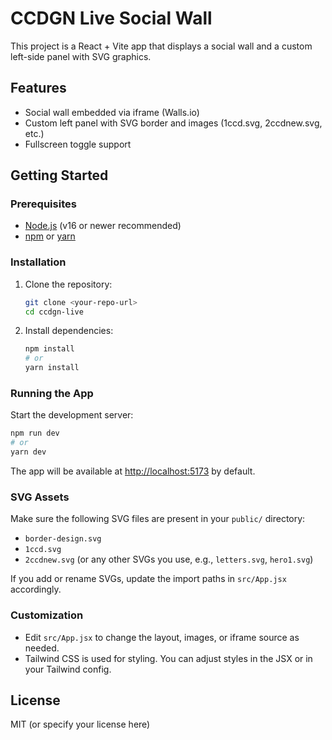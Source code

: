 # CCDGN Live Social Wall

This project is a React + Vite app that displays a social wall and a custom left-side panel with SVG graphics.

## Features
- Social wall embedded via iframe (Walls.io)
- Custom left panel with SVG border and images (1ccd.svg, 2ccdnew.svg, etc.)
- Fullscreen toggle support

## Getting Started

### Prerequisites
- [Node.js](https://nodejs.org/) (v16 or newer recommended)
- [npm](https://www.npmjs.com/) or [yarn](https://yarnpkg.com/)

### Installation
1. Clone the repository:
   ```bash
   git clone <your-repo-url>
   cd ccdgn-live
   ```
2. Install dependencies:
   ```bash
   npm install
   # or
   yarn install
   ```

### Running the App
Start the development server:
```bash
npm run dev
# or
yarn dev
```
The app will be available at [http://localhost:5173](http://localhost:5173) by default.

### SVG Assets
Make sure the following SVG files are present in your `public/` directory:
- `border-design.svg`
- `1ccd.svg`
- `2ccdnew.svg` (or any other SVGs you use, e.g., `letters.svg`, `hero1.svg`)

If you add or rename SVGs, update the import paths in `src/App.jsx` accordingly.

### Customization
- Edit `src/App.jsx` to change the layout, images, or iframe source as needed.
- Tailwind CSS is used for styling. You can adjust styles in the JSX or in your Tailwind config.

## License
MIT (or specify your license here)
